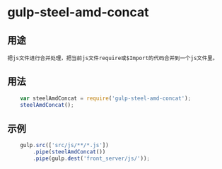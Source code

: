 
# gulp-steel-amd-concat

## 用途
    把js文件进行合并处理，把当前js文件require或$Import的代码合并到一个js文件里。
## 用法
``` javascript
    var steelAmdConcat = require('gulp-steel-amd-concat');
    steelAmdConcat();
```
## 示例
``` javascript
    gulp.src(['src/js/**/*.js'])
        .pipe(steelAmdConcat())
        .pipe(gulp.dest('front_server/js/'));
```


